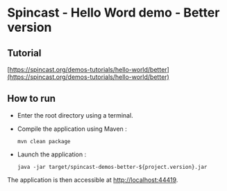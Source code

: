# Spincast - Hello Word demo - Better version

## Tutorial

[https://spincast.org/demos-tutorials/hello-world/better](https://spincast.org/demos-tutorials/hello-world/better)

## How to run

- Enter the root directory using a terminal.


- Compile the application using Maven :  

  `mvn clean package`


- Launch the application :  

  `java -jar target/spincast-demos-better-${project.version}.jar`

The application is then accessible at [http://localhost:44419](http://localhost:44419).